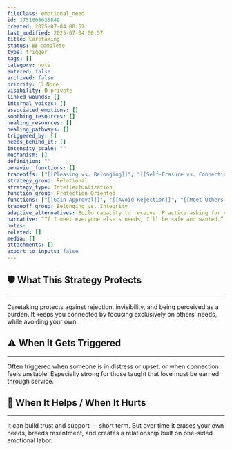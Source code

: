 ```yaml
---
fileClass: emotional_need
id: 1751608635849
created: 2025-07-04 00:57
last_modified: 2025-07-04 00:57
title: Caretaking
status: 🟩 complete
type: trigger
tags: []
category: note
entered: false
archived: false
priority: ⚪ None
visibility: 🔒 private
linked_wounds: []
internal_voices: []
associated_emotions: []
soothing_resources: []
healing_resources: []
healing_pathways: []
triggered_by: []
needs_behind_it: []
intensity_scale: ""
mechanism: []
definition: ""
behavior_functions: []
tradeoffs: ["[[Pleasing vs. Belonging]]", "[[Self-Erasure vs. Connection]]"]
strategy_group: Relational
strategy_type: Intellectualization
function_group: Protection-Oriented
functions: ["[[Gain Approval]]", "[[Avoid Rejection]]", "[[Meet Others’ Needs First]]"]
tradeoff_group: Belonging vs. Integrity
adaptive_alternatives: Build capacity to receive. Practice asking for care without guilt. Track what you need.
narrative: “If I meet everyone else’s needs, I’ll be safe and wanted.”
notes: 
related: []
media: []
attachments: []
export_to_inputs: false
---
```


## 🛡️ What This Strategy Protects
---
Caretaking protects against rejection, invisibility, and being perceived as a burden. It keeps you connected by focusing exclusively on others’ needs, while avoiding your own.

## ⚠️ When It Gets Triggered
---
Often triggered when someone is in distress or upset, or when connection feels unstable. Especially strong for those taught that love must be earned through service.

## 🔄 When It Helps / When It Hurts
---
It can build trust and support — short term. But over time it erases your own needs, breeds resentment, and creates a relationship built on one-sided emotional labor.

